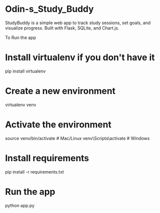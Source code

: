 # Odin-s_Study_Buddy
StudyBuddy is a simple web app to track study sessions, set goals, and visualize progress. Built with Flask, SQLite, and Chart.js.



To Run the app

# Install virtualenv if you don't have it
pip install virtualenv

# Create a new environment
virtualenv venv

# Activate the environment
source venv/bin/activate    # Mac/Linux
venv\Scripts\activate       # Windows

# Install requirements
pip install -r requirements.txt

# Run the app
python app.py

